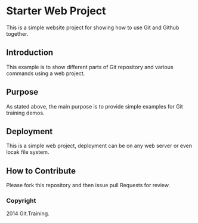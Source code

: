 # Starter Web Project

This is a simple website project for showing how to use Git and Github together.

## Introduction

This example is to show different parts of Git repository and various commands using a web project.

## Purpose

As stated above, the main purpose is to provide simple examples for Git training demos.

## Deployment

This is a simple web project, deployment can be on any web server or even locak file system.

## How to Contribute

Please fork this repository and then issue pull Requests for review.

### Copyright

2014 Git.Training.